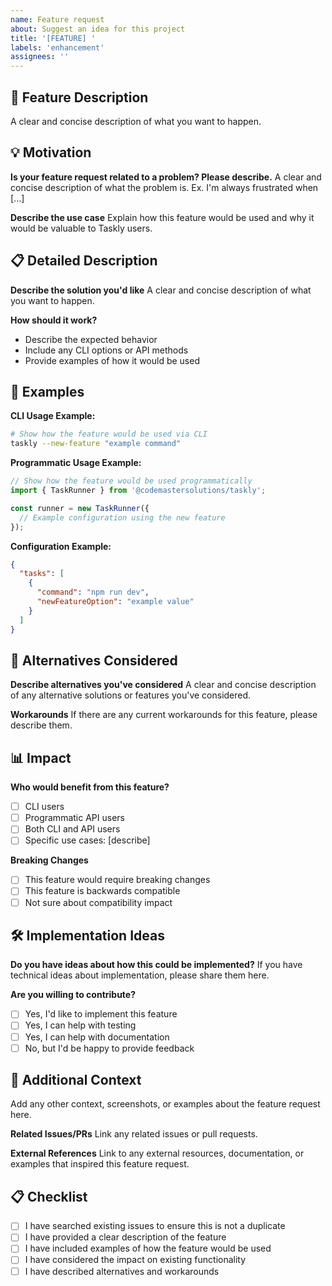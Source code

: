 ```yaml
---
name: Feature request
about: Suggest an idea for this project
title: '[FEATURE] '
labels: 'enhancement'
assignees: ''
---
```


## 🚀 Feature Description

A clear and concise description of what you want to happen.

## 💡 Motivation

**Is your feature request related to a problem? Please describe.**
A clear and concise description of what the problem is. Ex. I'm always frustrated when [...]

**Describe the use case**
Explain how this feature would be used and why it would be valuable to Taskly users.

## 📋 Detailed Description

**Describe the solution you'd like**
A clear and concise description of what you want to happen.

**How should it work?**
- Describe the expected behavior
- Include any CLI options or API methods
- Provide examples of how it would be used

## 🎯 Examples

**CLI Usage Example:**
```bash
# Show how the feature would be used via CLI
taskly --new-feature "example command"
```

**Programmatic Usage Example:**
```typescript
// Show how the feature would be used programmatically
import { TaskRunner } from '@codemastersolutions/taskly';

const runner = new TaskRunner({
  // Example configuration using the new feature
});
```

**Configuration Example:**
```json
{
  "tasks": [
    {
      "command": "npm run dev",
      "newFeatureOption": "example value"
    }
  ]
}
```

## 🔄 Alternatives Considered

**Describe alternatives you've considered**
A clear and concise description of any alternative solutions or features you've considered.

**Workarounds**
If there are any current workarounds for this feature, please describe them.

## 📊 Impact

**Who would benefit from this feature?**
- [ ] CLI users
- [ ] Programmatic API users
- [ ] Both CLI and API users
- [ ] Specific use cases: [describe]

**Breaking Changes**
- [ ] This feature would require breaking changes
- [ ] This feature is backwards compatible
- [ ] Not sure about compatibility impact

## 🛠️ Implementation Ideas

**Do you have ideas about how this could be implemented?**
If you have technical ideas about implementation, please share them here.

**Are you willing to contribute?**
- [ ] Yes, I'd like to implement this feature
- [ ] Yes, I can help with testing
- [ ] Yes, I can help with documentation
- [ ] No, but I'd be happy to provide feedback

## 📝 Additional Context

Add any other context, screenshots, or examples about the feature request here.

**Related Issues/PRs**
Link any related issues or pull requests.

**External References**
Link to any external resources, documentation, or examples that inspired this feature request.

## 📋 Checklist

- [ ] I have searched existing issues to ensure this is not a duplicate
- [ ] I have provided a clear description of the feature
- [ ] I have included examples of how the feature would be used
- [ ] I have considered the impact on existing functionality
- [ ] I have described alternatives and workarounds